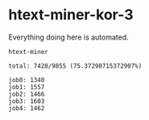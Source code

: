 # htext-miner-kor-3

Everything doing here is automated.

```
htext-miner

total: 7428/9855 (75.37290715372907%)

job0: 1340
job1: 1557
job2: 1466
job3: 1603
job4: 1462
```